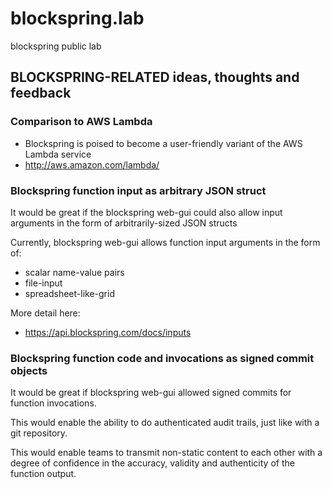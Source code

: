 # blockspring.lab

blockspring public lab

## BLOCKSPRING-RELATED ideas, thoughts and feedback

### Comparison to AWS Lambda

 * Blockspring is poised to become a user-friendly variant of the AWS Lambda service
 * http://aws.amazon.com/lambda/

### Blockspring function input as arbitrary JSON struct

It would be great if the blockspring web-gui could also allow input arguments in the form of arbitrarily-sized JSON structs

Currently, blockspring web-gui allows function input arguments in the form of:
   * scalar name-value pairs
   * file-input
   * spreadsheet-like-grid

More detail here:
   * https://api.blockspring.com/docs/inputs

### Blockspring function code and invocations as signed commit objects

It would be great if blockspring web-gui allowed signed commits for function invocations.

This would enable the ability to do authenticated audit trails, just like with a git repository.

This would enable teams to transmit non-static content to each other with a degree of confidence in the accuracy, validity and authenticity of the function output.


